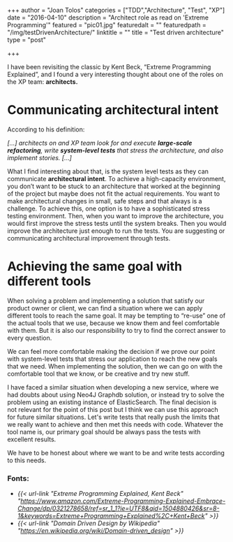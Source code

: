 +++
author = "Joan Tolos"
categories = ["TDD","Architecture", "Test", "XP"]
date = "2016-04-10"
description = "Architect role as read on 'Extreme Programming'"
featured = "pic01.jpg"
featuredalt = ""
featuredpath = "/img/testDrivenArchitecture/"
linktitle = ""
title = "Test driven architecture"
type = "post"

+++

I have been revisiting the classic by Kent Beck, “Extreme Programming Explained”, and I found a very interesting thought about one of the roles on the XP team: **architects.**

# Communicating architectural intent

According to his definition:

  _[…] architects on and XP team look for and execute **large-scale refactoring**, write **system-level tests** that stress the architecture, and also implement stories. […]_
 
What I find interesting about that, is the system level tests as they can communicate **architectural intent**. To achieve a high-capacity environment, you don’t want to be stuck to an architecture that worked at the beginning of the project but maybe does not fit the actual requirements. You want to make architectural changes in small, safe steps and that always is a challenge.
To achieve this, one option is to have a sophisticated stress testing environment. Then, when you want to improve the architecture, you would first improve the stress tests until the system breaks. Then you would improve the architecture just enough to run the tests. You are suggesting or communicating architectural improvement through tests.

# Achieving the same goal with different tools

When solving a problem and implementing a solution that satisfy our product owner or client, we can find a situation where we can apply different tools to reach the same goal. It may be tempting to “re-use” one of the actual tools that we use, because we know them and feel comfortable with them. But it is also our responsibility to try to find the correct answer to every question.
 
We can feel more comfortable making the decision if we prove our point with system-level tests that stress our application to reach the new goals that we need. When implementing the solution, then we can go on with the comfortable tool that we know, or be creative and try new stuff.
 
I have faced a similar situation when developing a new service, where we had doubts about using Neo4J Graphdb solution, or instead try to solve the problem using an existing instance of ElasticSearch. The final decision is not relevant for the point of this post but I think we can use this approach for future similar situations. Let's write tests that really push the limits that we really want to achieve and then met this needs with code. Whatever the tool name is, our primary goal should be always pass the tests with excellent results.
 
We have to be honest about where we want to be and write tests according to this needs.

### Fonts:

* _{{< url-link "Extreme Programming Explained, Kent Beck" "https://www.amazon.com/Extreme-Programming-Explained-Embrace-Change/dp/0321278658/ref=sr_1_1?ie=UTF8&qid=1504880426&sr=8-1&keywords=Extreme+Programming+Explained%2C+Kent+Beck" >}}_
* _{{< url-link "Domain Driven Design by Wikipedia" "https://en.wikipedia.org/wiki/Domain-driven_design" >}}_